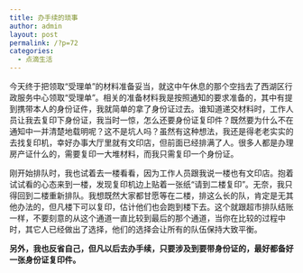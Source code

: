 ```yaml
---
title: 办手续的琐事
author: admin
layout: post
permalink: /?p=72
categories:
  - 点滴生活
---
```

今天终于把领取“受理单”的材料准备妥当，就这中午休息的那个空挡去了西湖区行政服务中心领取“受理单”。相关的准备材料我是按照通知的要求准备的，其中有提到携带本人的身份证件，我就简单的拿了身份证过去。谁知道递交材料时，工作人员让我去复印下身份证，我当时一惊，怎么还要身份证复印件？既然要为什么不在通知中一并清楚地载明呢？这不是坑人吗？虽然有这种想法，我还是得老老实实的去找复印机，幸好办事大厅里就有文印店，但前面已经排满了人。很多人都是办理房产证什么的，需要复印一大堆材料，而我只需复印一个身份证。

刚开始排队时，我也试着去一楼看看，因为工作人员跟我说一楼也有文印店。抱着试试看的心态来到一楼，发现复印机边上贴着一张纸“请到二楼复印”。无奈，我只得回到二楼重新排队。我想既然大家都甘愿等在二楼，排这么长的队，肯定是无其他办法的，但凡楼下可以复印，估计他们也会跑到楼下去。这个就跟超市排队结账一样，不要刻意的从这个通道一直比较到最后的那个通道，当你在比较的过程中时，其它人已经做出了选择，他们的选择会让所有的队伍保持大致平衡。

**另外，我也反省自己，但凡以后去办手续，只要涉及到要带身份证的，最好都备好一张身份证复印件。**
